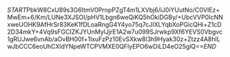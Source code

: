 $START$PbkW8CxU89s3G6ItmV0PrnpPZgT4m1LXVbj6/iJ0iYUutNo/C0VIEz+MwEm+6/Km/LUNe3XJSOI/pHV1Lbgn6weQiKQ5hOkiDGBy/+UbcVVP0IcNNxweUOHK9AfHrSr83KeK1fDLoaRngG4Y4yo75q7cJIXLYqbXoPGicQHi+Z1cD2D34mkY+4Vq9sFGCIZKJYUnMylJjrE1A2w7u099SJrwkp9Xf6YEVS0Vbgvc1gRUJwe6vnAb/aOvBH00f+1IxuFzPz10EvSXkw8l3h9Hyak30z+Ztzz4A8hlLwJbCCC6eoUhCXldYNpeWTCPVMXE0QFlyEPO6wDiLD4eO25glQ==$END$